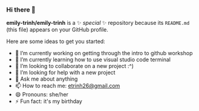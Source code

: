 ### Hi there 👋

**emily-trinh/emily-trinh** is a ✨ _special_ ✨ repository because its `README.md` (this file) appears on your GitHub profile.

Here are some ideas to get you started:

- 🔭 I’m currently working on getting through the intro to github workshop
- 🌱 I’m currently learning how to use visual studio code terminal
- 👯 I’m looking to collaborate on a new project :^)
- 🤔 I’m looking for help with a new project
- 💬 Ask me about anything
- 📫 How to reach me: etrinh26@gmail.com
- 😄 Pronouns: she/her
- ⚡ Fun fact: it's my birthday
